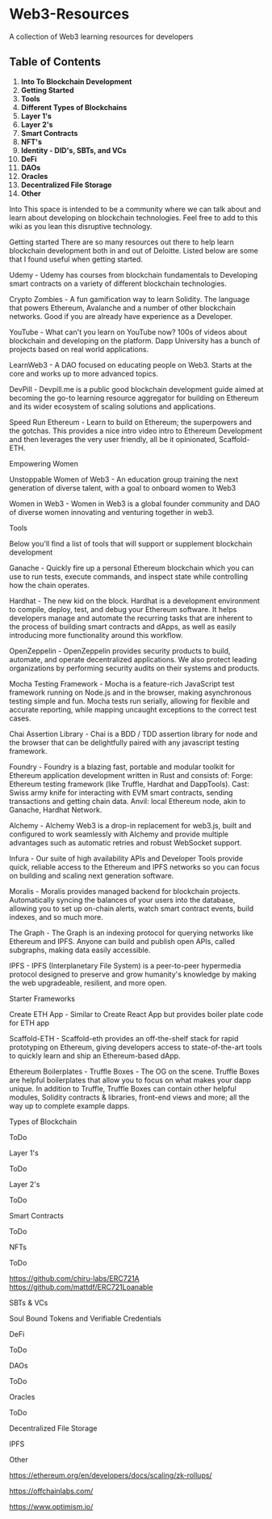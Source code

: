 # Web3-Resources

A collection of Web3 learning resources for developers

## Table of Contents

1. **Into To Blockchain Development**
1. **Getting Started**
1. **Tools**
1. **Different Types of Blockchains**
1. **Layer 1's**
1. **Layer 2's**
1. **Smart Contracts**
1. **NFT's**
1. **Identity - DID's, SBTs, and VCs**
1. **DeFi**
1. **DAOs**
1. **Oracles**
1. **Decentralized File Storage**
1. **Other**


Into
This space is intended to be a community where we can talk about and learn about developing on blockchain technologies. Feel free to add to this wiki as you lean this disruptive technology.

Getting started
There are so many resources out there to help learn blockchain development both in and out of Deloitte. Listed below are some that I found useful when getting started.

Udemy - Udemy has courses from blockchain fundamentals to Developing smart contracts on a variety of different blockchain technologies.

Crypto Zombies - A fun gamification way to learn Solidity. The language that powers Ethereum, Avalanche and a number of other blockchain networks. Good if you are already have experience as a Developer.

YouTube - What can't you learn on YouTube now? 100s of videos about blockchain and developing on the platform. Dapp University has a bunch of projects based on real world applications.

LearnWeb3 - A DAO focused on educating people on Web3. Starts at the core and works up to more advanced topics.

DevPill -  Devpill.me is a public good blockchain development guide aimed at becoming the go-to learning resource aggregator for building on Ethereum and its wider ecosystem of scaling solutions and applications.

Speed Run Ethereum - Learn to build on Ethereum; the superpowers and the gotchas. This provides a nice intro video intro to Ethereum Development and then leverages the very user friendly, all be it opinionated, Scaffold-ETH.

Empowering Women

Unstoppable Women of Web3 - An education group training the next generation of diverse talent, with a goal to onboard women to Web3

Women in Web3 - Women in Web3 is a global founder community and DAO of diverse women innovating and venturing together in web3.

Tools

Below you'll find a list of tools that will support or supplement blockchain development

Ganache - Quickly fire up a personal Ethereum blockchain which you can use to run tests, execute commands, and inspect state while controlling how the chain operates.

Hardhat - The new kid on the block. Hardhat is a development environment to compile, deploy, test, and debug your Ethereum software. It helps developers manage and automate the recurring tasks that are inherent to the process of building smart contracts and dApps, as well as easily introducing more functionality around this workflow.

OpenZeppelin - OpenZeppelin provides security products to build, automate, and operate decentralized applications. We also protect leading organizations by performing security audits on their systems and products.

Mocha Testing Framework - Mocha is a feature-rich JavaScript test framework running on Node.js and in the browser, making asynchronous testing simple and fun. Mocha tests run serially, allowing for flexible and accurate reporting, while mapping uncaught exceptions to the correct test cases.

Chai Assertion Library - Chai is a BDD / TDD assertion library for node and the browser that can be delightfully paired with any javascript testing framework.

Foundry - Foundry is a blazing fast, portable and modular toolkit for Ethereum application development written in Rust and consists of:
Forge: Ethereum testing framework (like Truffle, Hardhat and DappTools).
Cast: Swiss army knife for interacting with EVM smart contracts, sending transactions and getting chain data.
Anvil: local Ethereum node, akin to Ganache, Hardhat Network.

Alchemy - Alchemy Web3 is a drop-in replacement for web3.js, built and configured to work seamlessly with Alchemy and provide multiple advantages such as automatic retries and robust WebSocket support.

Infura - Our suite of high availability APIs and Developer Tools provide quick, reliable access to the Ethereum and IPFS networks so you can focus on building and scaling next generation software.

Moralis - Moralis provides managed backend for blockchain projects. Automatically syncing the balances of your users into the database, allowing you to set up on-chain alerts, watch smart contract events, build indexes, and so much more.

The Graph - The Graph is an indexing protocol for querying networks like Ethereum and IPFS. Anyone can build and publish open APIs, called subgraphs, making data easily accessible.

IPFS - IPFS (Interplanetary File System) is a peer-to-peer hypermedia protocol designed to preserve and grow humanity's knowledge by making the web upgradeable, resilient, and more open.

Starter Frameworks

Create ETH App - Similar to Create React App but provides boiler plate code for ETH app

Scaffold-ETH - Scaffold-eth provides an off-the-shelf stack for rapid prototyping on Ethereum, giving developers access to state-of-the-art tools to quickly learn and ship an Ethereum-based dApp.

Ethereum Boilerplates - 
Truffle Boxes - The OG on the scene. Truffle Boxes are helpful boilerplates that allow you to focus on what makes your dapp unique. In addition to Truffle, Truffle Boxes can contain other helpful modules, Solidity contracts & libraries, front-end views and more; all the way up to complete example dapps.
 
Types of Blockchain

ToDo

Layer 1's

ToDo

Layer 2's

ToDo

Smart Contracts

ToDo

NFTs

ToDo


https://github.com/chiru-labs/ERC721A
https://github.com/mattdf/ERC721Loanable

SBTs & VCs

Soul Bound Tokens and Verifiable Credentials

DeFi

ToDo

DAOs

ToDo

Oracles

ToDo

Decentralized File Storage

IPFS

Other

https://ethereum.org/en/developers/docs/scaling/zk-rollups/

https://offchainlabs.com/

https://www.optimism.io/
 

